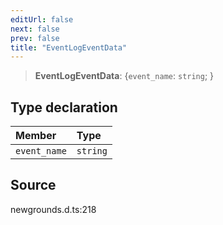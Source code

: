 ```yaml
---
editUrl: false
next: false
prev: false
title: "EventLogEventData"
---
```


> **EventLogEventData**: \{`event_name`: `string`;  }

## Type declaration

| Member | Type |
| :------ | :------ |
| `event_name` | `string` |

## Source

newgrounds.d.ts:218
